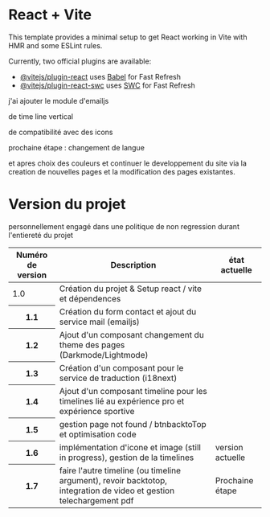 # React + Vite

This template provides a minimal setup to get React working in Vite with HMR and some ESLint rules.

Currently, two official plugins are available:

- [@vitejs/plugin-react](https://github.com/vitejs/vite-plugin-react/blob/main/packages/plugin-react/README.md) uses [Babel](https://babeljs.io/) for Fast Refresh
- [@vitejs/plugin-react-swc](https://github.com/vitejs/vite-plugin-react-swc) uses [SWC](https://swc.rs/) for Fast Refresh


j'ai ajouter le module d'emailjs 

de time line vertical 

de compatibilité avec des icons 


prochaine étape :
changement de langue


et apres 
choix des couleurs et continuer le developpement du site via la creation de nouvelles pages et la modification des pages existantes.

<h1>Version du projet</h1>

<!-- <h2></h2> -->

<p>personnellement engagé dans une politique de non regression durant l'entiereté du projet</p>



<table>
    <thead>
      <tr>
        <th>Numéro de version</th>
        <th>Description</th>
        <th>état actuelle</th>
      </tr>
    </thead>
    <tbody>
      <tr>
        <td>1.0</td>
        <td>Création du projet & Setup react / vite et dépendences</td>
        <td></td>
      </tr>
      <tr>
        <th>1.1</th>
        <td>Création du form contact et ajout du service mail (emailjs)</td>
        <td></td>
      </tr>
      <tr>
        <th>1.2</th>
        <td>Ajout d'un composant changement du theme des pages (Darkmode/Lightmode)</td>
        <td></td>
      </tr>
      <tr>
        <th>1.3</th>
        <td>Création d'un composant pour le service de traduction (i18next) </td>
        <td></td>
      </tr>
      <tr>
        <th>1.4</th>
        <td>Ajout d'un composant timeline pour les timelines lié au expérience pro et expérience sportive</td>
        <td></td>
      </tr>
      <tr>
        <th>1.5</th>
        <td>gestion page not found / btnbacktoTop et optimisation code</td>
        <td></td>
      </tr>
      <tr>
        <th>1.6</th>
        <td>implémentation d'icone et image (still in progress), gestion de la timelines</td>
        <td>version actuelle</td>
      </tr>
      <tr>
        <th>1.7</th>
        <td>faire l'autre timeline (ou timeline argument), revoir backtotop, integration de video et gestion telechargement pdf</td>
        <td>Prochaine étape</td>
      </tr>
    </tbody>
  </table>

